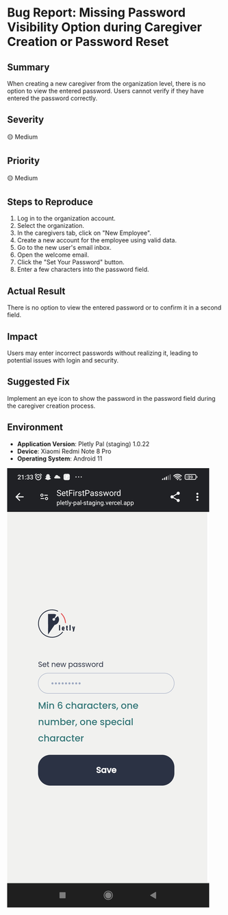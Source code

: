 # Bug Report: Missing Password Visibility Option during Caregiver Creation or Password Reset

## Summary
When creating a new caregiver from the organization level, there is no option to view the entered password. Users cannot verify if they have entered the password correctly.

## Severity
🟡 Medium

## Priority
🟡 Medium

## Steps to Reproduce
1. Log in to the organization account.
2. Select the organization.
3. In the caregivers tab, click on "New Employee".
4. Create a new account for the employee using valid data.
5. Go to the new user's email inbox.
6. Open the welcome email.
7. Click the "Set Your Password" button.
8. Enter a few characters into the password field.

## Actual Result
There is no option to view the entered password or to confirm it in a second field.

## Impact
Users may enter incorrect passwords without realizing it, leading to potential issues with login and security.

## Suggested Fix
Implement an eye icon to show the password in the password field during the caregiver creation process.

## Environment
- **Application Version**: Pletly Pal (staging) 1.0.22
- **Device**: Xiaomi Redmi Note 8 Pro
- **Operating System**: Android 11

![SCREENSHOT](Pletly/Attachments/BR2.jpg)
